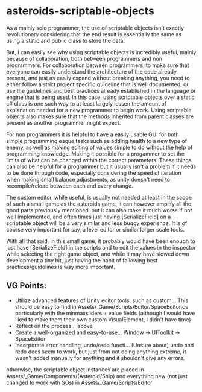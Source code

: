 # asteroids-scriptable-objects
As a mainly solo programmer, the use of scriptable objects isn't exactly revolutionary considering that the end result is 
essentially the same as using a static and public class to store the data.

But, I can easily see why using scriptable objects is incredibly useful, mainly because of collaboration, both between programmers and non programmers.
For collaboration between programmers, to make sure that everyone can easily understand the architecture of the code already present, and just as easily expand without breaking anything, 
you need to either follow a strict project specific guideline that is well documented, or use the guidelines and best practices already established in the language or engine that is being used.
In this case, using scriptable objects over a static c# class is one such way to at least largely lessen the amount of explanation needed for a new programmer to begin work.
Using scriptable objects also makes sure that the methods inherited from parent classes are present as another programmer might expect.

For non programmers it is helpful to have a easily usable GUI for both simple programming esque tasks such as adding health to a new type of enemy, 
as well as making editing of values simple to do without the help of programming knowledge. Making it possible for a progammer to set the limits of what can be changed within the correct parameters.
These things can also be helpful for a programmer but it usually isn't a problem if it needs to be done through code, especially considering the speed of iteration when making small balance adjustments,
as unity doesn't need to recompile/reload between each and every change.

The custom editor, while useful, is usually not needed at least in the scope of such a small game as the asteroids game, it can however amplify all the good parts previously mentioned, 
but it can also make it much worse if not well implemented, and often times just having [SerializeField] on a scriptable object will be a very similar and less buggy experience.
It is of course very important for say, a level editor or similar larger scale tools.

With all that said, in this small game, it probably would have been enough to just have [SerializeField] in the scripts and to edit the values in the inspector while selecting the right game object, 
and while it may have slowed down development a tiny bit, just having the habit of following best practices/guidelines is way more important.

## VG Points:
- Utilize advanced features of Unity editor tools, such as custom... This should be easy to find in Assets/_Game/Scripts/Editor/SpaceEditor.cs particularly with the minmaxsliders + value fields (although I would have liked to make them their own custom VisualElement, I didn't have time)
- Reflect on the process... above
- Create a well-organized and easy-to-use... Window -> UIToolkit -> SpaceEditor
- Incorporate error handling, undo/redo functi... (Unsure about) undo and redo does seem to work, but just from not doing anything extreme, it wasn't added manually for anything and it shouldn't give any errors.

otherwise, the scriptable object instances are placed in Assets/_Game/Components/(Asteroid/Ship) and everything new (not just changed to work with SOs) in Assets/_Game/Scripts/Editor
